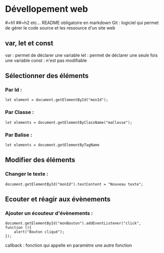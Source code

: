 # Dévellopement web
#=h1 ##=h2 etc... 
README obligatoire en markdown
Git : logiciel qui permet de gérer le code source et les ressource d'un site web
## var, let et const
var : permet de déclarer une variable
let : permet de déclarer une seule fois une variable
const : n'est pas modifiable

## Sélectionner des éléments
### Par Id :
```
let element = document.getElementById("monId");
```
### Par Classe :
```
let elements = document.getElementByClassName("maClasse");
```
### Par Balise :
```
let elements = document.getElementByTagName
```

## Modifier des éléments
### Changer le texte :
```
document.getElementById("monId").textContent = "Nouveau texte";
```

## Ecouter et réagir aux évènements
### Ajouter un écouteur d'évènements :
```
document.getElementById("monBouton").addEventListener("click", function (){
    alert("Bouton cliqué");
});
```

callback : fonction qui appelle en paramètre une autre fonction